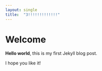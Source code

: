 ```yaml
---
layout: single
title:  "3!!!!!!!!!!!!!"
---
```


# Welcome

**Hello world**, this is my first Jekyll blog post.

I hope you like it!

